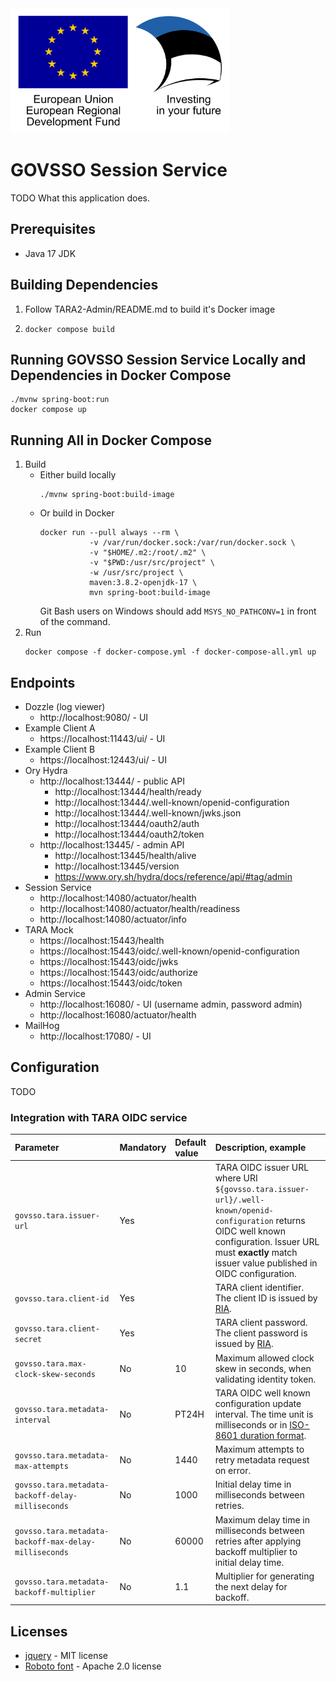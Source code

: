<img src="src/main/resources/static/assets/eu_regional_development_fund_horizontal.jpg" width="350" height="200" alt="European Union European Regional Development Fund"/>

# GOVSSO Session Service

TODO What this application does.

## Prerequisites

* Java 17 JDK

## Building Dependencies

1. Follow TARA2-Admin/README.md to build it's Docker image
2. ```shell
   docker compose build
   ```

## Running GOVSSO Session Service Locally and Dependencies in Docker Compose

```shell
./mvnw spring-boot:run
docker compose up
```

## Running All in Docker Compose

1. Build
    * Either build locally
      ```shell
      ./mvnw spring-boot:build-image
      ```
    * Or build in Docker
      ```shell
      docker run --pull always --rm \
                 -v /var/run/docker.sock:/var/run/docker.sock \
                 -v "$HOME/.m2:/root/.m2" \
                 -v "$PWD:/usr/src/project" \
                 -w /usr/src/project \
                 maven:3.8.2-openjdk-17 \
                 mvn spring-boot:build-image
      ```
      Git Bash users on Windows should add `MSYS_NO_PATHCONV=1` in front of the command.
2. Run
   ```shell
   docker compose -f docker-compose.yml -f docker-compose-all.yml up
   ```

## Endpoints

* Dozzle (log viewer)
    * http://localhost:9080/ - UI
* Example Client A
    * https://localhost:11443/ui/ - UI
* Example Client B
    * https://localhost:12443/ui/ - UI
* Ory Hydra
    * http://localhost:13444/ - public API
        * http://localhost:13444/health/ready
        * http://localhost:13444/.well-known/openid-configuration
        * http://localhost:13444/.well-known/jwks.json
        * http://localhost:13444/oauth2/auth
        * http://localhost:13444/oauth2/token
    * http://localhost:13445/ - admin API
        * http://localhost:13445/health/alive
        * http://localhost:13445/version
        * https://www.ory.sh/hydra/docs/reference/api/#tag/admin
* Session Service
    * http://localhost:14080/actuator/health
    * http://localhost:14080/actuator/health/readiness
    * http://localhost:14080/actuator/info
* TARA Mock
    * https://localhost:15443/health
    * https://localhost:15443/oidc/.well-known/openid-configuration
    * https://localhost:15443/oidc/jwks
    * https://localhost:15443/oidc/authorize
    * https://localhost:15443/oidc/token
* Admin Service
    * http://localhost:16080/ - UI (username admin, password admin)
    * http://localhost:16080/actuator/health
* MailHog
    * http://localhost:17080/ - UI

## Configuration

TODO

<a name="tara_integration_conf"></a>

### Integration with TARA OIDC service

| Parameter        | Mandatory | Default value | Description, example |
| :---------------- | :---------- | :---------- | :---------------- |
| `govsso.tara.issuer-url` | Yes | | TARA OIDC issuer URL where URI `${govsso.tara.issuer-url}/.well-known/openid-configuration` returns OIDC well known configuration. Issuer URL must **exactly** match issuer value published in OIDC configuration. |
| `govsso.tara.client-id` | Yes | | TARA client identifier. The client ID is issued by [RIA](https://www.ria.ee/). |
| `govsso.tara.client-secret` | Yes | | TARA client password. The client password is issued by [RIA](https://www.ria.ee/). |
| `govsso.tara.max-clock-skew-seconds` | No | 10 | Maximum allowed clock skew in seconds, when validating identity token. |
| `govsso.tara.metadata-interval` | No | PT24H | TARA OIDC well known configuration update interval. The time unit is milliseconds or in [ISO-8601 duration format](https://docs.oracle.com/javase/8/docs/api/java/time/Duration.html#parse-java.lang.CharSequence-). |
| `govsso.tara.metadata-max-attempts` | No | 1440 | Maximum attempts to retry metadata request on error. |
| `govsso.tara.metadata-backoff-delay-milliseconds` | No | 1000 | Initial delay time in milliseconds between retries. |
| `govsso.tara.metadata-backoff-max-delay-milliseconds` | No | 60000 | Maximum delay time in milliseconds between retries after applying backoff multiplier to initial delay time. |
| `govsso.tara.metadata-backoff-multiplier` | No | 1.1 | Multiplier for generating the next delay for backoff. |

## Licenses

* [jquery](https://jquery.com) - MIT license
* [Roboto font](https://fonts.google.com/specimen/Roboto) - Apache 2.0 license
